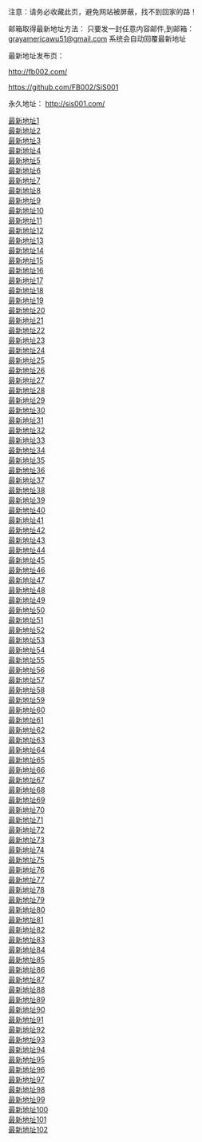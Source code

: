 注意：请务必收藏此页，避免网站被屏蔽，找不到回家的路！

邮箱取得最新地址方法：
只要发一封任意内容邮件,到邮箱：grayamericawu51@gmail.com 系统会自动回覆最新地址

最新地址发布页：

http://fb002.com/


https://github.com/FB002/SiS001


永久地址： http://sis001.com/

<div><a href="http://38.103.161.133/forum/forumdisplay.php?fid=187" target="_blank">最新地址1</a></div><div><a href="http://104.194.212.2/forum/forumdisplay.php?fid=187" target="_blank">最新地址2</a></div><div><a href="http://38.103.161.170/forum/forumdisplay.php?fid=187" target="_blank">最新地址3</a></div>
<div><a href="http://104.194.212.5/forum/forumdisplay.php?fid=187" target="_blank">最新地址4</a></div>
<div><a href="http://38.103.161.6/forum/forumdisplay.php?fid=187" target="_blank">最新地址5</a></div>
<div><a href="http://104.194.212.14/forum/forumdisplay.php?fid=187" target="_blank">最新地址6</a></div>
<div><a href="http://38.103.161.45/forum/forumdisplay.php?fid=187" target="_blank">最新地址7</a></div>
<div><a href="http://38.103.161.51/forum/forumdisplay.php?fid=187" target="_blank">最新地址8</a></div>
<div><a href="http://104.194.212.20/forum/forumdisplay.php?fid=187" target="_blank">最新地址9</a></div>
<div><a href="http://38.103.161.157/forum/forumdisplay.php?fid=187" target="_blank">最新地址10</a></div>
<div><a href="http://104.194.212.23/forum/forumdisplay.php?fid=187" target="_blank">最新地址11</a></div>
<div><a href="http://104.194.212.26/forum/forumdisplay.php?fid=187" target="_blank">最新地址12</a></div>
<div><a href="http://104.194.212.29/forum/forumdisplay.php?fid=187" target="_blank">最新地址13</a></div>
<div><a href="http://104.194.212.32/forum/forumdisplay.php?fid=187" target="_blank">最新地址14</a></div>
<div><a href="http://104.194.212.35/forum/forumdisplay.php?fid=187" target="_blank">最新地址15</a></div>
<div><a href="http://104.194.212.38/forum/forumdisplay.php?fid=187" target="_blank">最新地址16</a></div>
<div><a href="http://104.194.212.41/forum/forumdisplay.php?fid=187" target="_blank">最新地址17</a></div>
<div><a href="http://104.194.212.44/forum/forumdisplay.php?fid=187" target="_blank">最新地址18</a></div>
<div><a href="http://104.194.212.47/forum/forumdisplay.php?fid=187" target="_blank">最新地址19</a></div>
<div><a href="http://104.194.212.50/forum/forumdisplay.php?fid=187" target="_blank">最新地址20</a></div>
<div><a href="http://104.194.212.3/forum/forumdisplay.php?fid=187" target="_blank">最新地址21</a></div>
<div><a href="http://104.194.212.4/forum/forumdisplay.php?fid=187" target="_blank">最新地址22</a></div>
<div><a href="http://104.194.212.6/forum/forumdisplay.php?fid=187" target="_blank">最新地址23</a></div>
<div><a href="http://104.194.212.7/forum/forumdisplay.php?fid=187" target="_blank">最新地址24</a></div>
<div><a href="http://38.103.161.47/forum/forumdisplay.php?fid=187" target="_blank">最新地址25</a></div>
<div><a href="http://38.103.161.50/forum/forumdisplay.php?fid=187" target="_blank">最新地址26</a></div>
<div><a href="http://38.103.161.53/forum/forumdisplay.php?fid=187" target="_blank">最新地址27</a></div>
<div><a href="http://38.103.161.54/forum/forumdisplay.php?fid=187" target="_blank">最新地址28</a></div>
<div><a href="http://38.103.161.56/forum/forumdisplay.php?fid=187" target="_blank">最新地址29</a></div>
<div><a href="http://38.103.161.57/forum/forumdisplay.php?fid=187" target="_blank">最新地址30</a></div>
<div><a href="http://38.103.161.29/forum/forumdisplay.php?fid=187" target="_blank">最新地址31</a></div>
<div><a href="http://38.103.161.32/forum/forumdisplay.php?fid=187" target="_blank">最新地址32</a></div>
<div><a href="http://38.103.161.35/forum/forumdisplay.php?fid=187" target="_blank">最新地址33</a></div>
<div><a href="http://38.103.161.38/forum/forumdisplay.php?fid=187" target="_blank">最新地址34</a></div>
<div><a href="http://38.103.161.59/forum/forumdisplay.php?fid=187" target="_blank">最新地址35</a></div>
<div><a href="http://38.103.161.60/forum/forumdisplay.php?fid=187" target="_blank">最新地址36</a></div>
<div><a href="http://38.103.161.61/forum/forumdisplay.php?fid=187" target="_blank">最新地址37</a></div>
<div><a href="http://38.103.161.62/forum/forumdisplay.php?fid=187" target="_blank">最新地址38</a></div>
<div><a href="http://38.103.161.136/forum/forumdisplay.php?fid=187" target="_blank">最新地址39</a></div>
<div><a href="http://104.194.212.21/forum/forumdisplay.php?fid=187" target="_blank">最新地址40</a></div>
<div><a href="http://104.194.212.22/forum/forumdisplay.php?fid=187" target="_blank">最新地址41</a></div>
<div><a href="http://104.194.212.24/forum/forumdisplay.php?fid=187" target="_blank">最新地址42</a></div>
<div><a href="http://104.194.212.25/forum/forumdisplay.php?fid=187" target="_blank">最新地址43</a></div>
<div><a href="http://104.194.212.27/forum/forumdisplay.php?fid=187" target="_blank">最新地址44</a></div>
<div><a href="http://104.194.212.28/forum/forumdisplay.php?fid=187" target="_blank">最新地址45</a></div>
<div><a href="http://104.194.212.30/forum/forumdisplay.php?fid=187" target="_blank">最新地址46</a></div>
<div><a href="http://104.194.212.31/forum/forumdisplay.php?fid=187" target="_blank">最新地址47</a></div>
<div><a href="http://104.194.212.33/forum/forumdisplay.php?fid=187" target="_blank">最新地址48</a></div>
<div><a href="http://104.194.212.34/forum/forumdisplay.php?fid=187" target="_blank">最新地址49</a></div>
<div><a href="http://104.194.212.36/forum/forumdisplay.php?fid=187" target="_blank">最新地址50</a></div>
<div><a href="http://104.194.212.37/forum/forumdisplay.php?fid=187" target="_blank">最新地址51</a></div>
<div><a href="http://104.194.212.39/forum/forumdisplay.php?fid=187" target="_blank">最新地址52</a></div>
<div><a href="http://104.194.212.40/forum/forumdisplay.php?fid=187" target="_blank">最新地址53</a></div>
<div><a href="http://104.194.212.42/forum/forumdisplay.php?fid=187" target="_blank">最新地址54</a></div>
<div><a href="http://104.194.212.43/forum/forumdisplay.php?fid=187" target="_blank">最新地址55</a></div>
<div><a href="http://104.194.212.45/forum/forumdisplay.php?fid=187" target="_blank">最新地址56</a></div>
<div><a href="http://104.194.212.46/forum/forumdisplay.php?fid=187" target="_blank">最新地址57</a></div>
<div><a href="http://104.194.212.48/forum/forumdisplay.php?fid=187" target="_blank">最新地址58</a></div>
<div><a href="http://104.194.212.49/forum/forumdisplay.php?fid=187" target="_blank">最新地址59</a></div>
<div><a href="http://38.103.161.2/forum/forumdisplay.php?fid=187" target="_blank">最新地址60</a></div>
<div><a href="http://38.103.161.3/forum/forumdisplay.php?fid=187" target="_blank">最新地址61</a></div>
<div><a href="http://38.103.161.4/forum/forumdisplay.php?fid=187" target="_blank">最新地址62</a></div>
<div><a href="http://38.103.161.7/forum/forumdisplay.php?fid=187" target="_blank">最新地址63</a></div>
<div><a href="http://38.103.161.13/forum/forumdisplay.php?fid=187" target="_blank">最新地址64</a></div>
<div><a href="http://38.103.161.16/forum/forumdisplay.php?fid=187" target="_blank">最新地址65</a></div>
<div><a href="http://38.103.161.19/forum/forumdisplay.php?fid=187" target="_blank">最新地址66</a></div>
<div><a href="http://38.103.161.25/forum/forumdisplay.php?fid=187" target="_blank">最新地址67</a></div>
<div><a href="http://38.103.161.28/forum/forumdisplay.php?fid=187" target="_blank">最新地址68</a></div>
<div><a href="http://38.103.161.31/forum/forumdisplay.php?fid=187" target="_blank">最新地址69</a></div>
<div><a href="http://38.103.161.34/forum/forumdisplay.php?fid=187" target="_blank">最新地址70</a></div>
<div><a href="http://38.103.161.37/forum/forumdisplay.php?fid=187" target="_blank">最新地址71</a></div>
<div><a href="http://38.103.161.40/forum/forumdisplay.php?fid=187" target="_blank">最新地址72</a></div>
<div><a href="http://38.103.161.46/forum/forumdisplay.php?fid=187" target="_blank">最新地址73</a></div>
<div><a href="http://38.103.161.52/forum/forumdisplay.php?fid=187" target="_blank">最新地址74</a></div>
<div><a href="http://38.103.161.5/forum/forumdisplay.php?fid=187" target="_blank">最新地址75</a></div>
<div><a href="http://38.103.161.8/forum/forumdisplay.php?fid=187" target="_blank">最新地址76</a></div>
<div><a href="http://38.103.161.9/forum/forumdisplay.php?fid=187" target="_blank">最新地址77</a></div>
<div><a href="http://38.103.161.10/forum/forumdisplay.php?fid=187" target="_blank">最新地址78</a></div>
<div><a href="http://38.103.161.11/forum/forumdisplay.php?fid=187" target="_blank">最新地址79</a></div>
<div><a href="http://38.103.161.12/forum/forumdisplay.php?fid=187" target="_blank">最新地址80</a></div>
<div><a href="http://38.103.161.14/forum/forumdisplay.php?fid=187" target="_blank">最新地址81</a></div>
<div><a href="http://38.103.161.15/forum/forumdisplay.php?fid=187" target="_blank">最新地址82</a></div>
<div><a href="http://38.103.161.17/forum/forumdisplay.php?fid=187" target="_blank">最新地址83</a></div>
<div><a href="http://38.103.161.135/forum/forumdisplay.php?fid=187" target="_blank">最新地址84</a></div>
<div><a href="http://38.103.161.20/forum/forumdisplay.php?fid=187" target="_blank">最新地址85</a></div>
<div><a href="http://38.103.161.21/forum/forumdisplay.php?fid=187" target="_blank">最新地址86</a></div>
<div><a href="http://38.103.161.22/forum/forumdisplay.php?fid=187" target="_blank">最新地址87</a></div>
<div><a href="http://38.103.161.23/forum/forumdisplay.php?fid=187" target="_blank">最新地址88</a></div>
<div><a href="http://38.103.161.24/forum/forumdisplay.php?fid=187" target="_blank">最新地址89</a></div>
<div><a href="http://38.103.161.26/forum/forumdisplay.php?fid=187" target="_blank">最新地址90</a></div>
<div><a href="http://38.103.161.27/forum/forumdisplay.php?fid=187" target="_blank">最新地址91</a></div>
<div><a href="http://38.103.161.30/forum/forumdisplay.php?fid=187" target="_blank">最新地址92</a></div>
<div><a href="http://38.103.161.36/forum/forumdisplay.php?fid=187" target="_blank">最新地址93</a></div>
<div><a href="http://38.103.161.39/forum/forumdisplay.php?fid=187" target="_blank">最新地址94</a></div>
<div><a href="http://38.103.161.41/forum/forumdisplay.php?fid=187" target="_blank">最新地址95</a></div>
<div><a href="http://38.103.161.42/forum/forumdisplay.php?fid=187" target="_blank">最新地址96</a></div>
<div><a href="http://38.103.161.43/forum/forumdisplay.php?fid=187" target="_blank">最新地址97</a></div>
<div><a href="http://38.103.161.44/forum/forumdisplay.php?fid=187" target="_blank">最新地址98</a></div>
<div><a href="http://38.103.161.180/forum/forumdisplay.php?fid=187" target="_blank">最新地址99</a></div>
<div><a href="http://38.103.161.132/forum/forumdisplay.php?fid=187" target="_blank">最新地址100</a></div>
<div><a href="http://38.103.161.159/forum/forumdisplay.php?fid=187" target="_blank">最新地址101</a></div>
<div><a href="http://38.103.161.134/forum/forumdisplay.php?fid=187" target="_blank">最新地址102</a></div>
